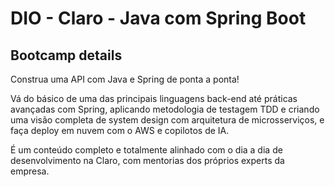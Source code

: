 # DIO - Claro - Java com Spring Boot
## Bootcamp details
Construa uma API com Java e Spring de ponta a ponta!

Vá do básico de uma das principais linguagens back-end até práticas avançadas com Spring, aplicando metodologia de testagem TDD e criando uma visão completa de system design com arquitetura de microsserviços, e faça deploy em nuvem com o AWS e copilotos de IA.

É um conteúdo completo e totalmente alinhado com o dia a dia de desenvolvimento na Claro, com mentorias dos próprios experts da empresa.

